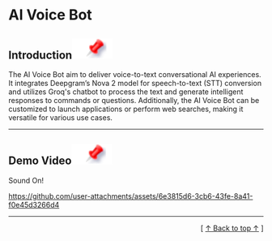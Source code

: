 # AI Voice Bot 

## Introduction[![](https://raw.githubusercontent.com/aregtech/areg-sdk/master/docs/img/pin.svg)](#introduction)

The AI Voice Bot aim to deliver voice-to-text conversational AI experiences. It integrates Deepgram’s Nova 2 model for speech-to-text (STT) conversion and utilizes Groq's chatbot to process the text and generate intelligent responses to commands or questions. Additionally, the AI Voice Bot can be customized to launch applications or perform web searches, making it versatile for various use cases.

---

## Demo Video[![](https://raw.githubusercontent.com/aregtech/areg-sdk/master/docs/img/pin.svg)](#demo)

Sound On!

https://github.com/user-attachments/assets/6e3815d6-3cb6-43fe-8a41-f0e45d3266d4

---
<div align="right">[ <a href="#introduction">↑ Back to top ↑</a> ]</div>
